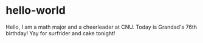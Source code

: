 # hello-world
Hello,
I am a math major and a cheerleader at CNU.
Today is Grandad's 76th birthday!
Yay for surfrider and cake tonight!
